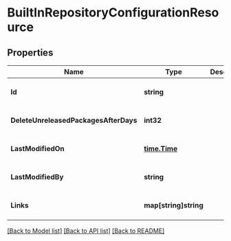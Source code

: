# BuiltInRepositoryConfigurationResource

## Properties
Name | Type | Description | Notes
------------ | ------------- | ------------- | -------------
**Id** | **string** |  | [optional] [default to null]
**DeleteUnreleasedPackagesAfterDays** | **int32** |  | [optional] [default to null]
**LastModifiedOn** | [**time.Time**](time.Time.md) |  | [optional] [default to null]
**LastModifiedBy** | **string** |  | [optional] [default to null]
**Links** | **map[string]string** |  | [optional] [default to null]

[[Back to Model list]](../README.md#documentation-for-models) [[Back to API list]](../README.md#documentation-for-api-endpoints) [[Back to README]](../README.md)


